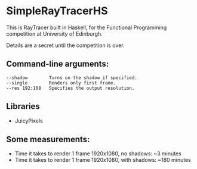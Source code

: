 # SimpleRayTracerHS

This is RayTracer built in Haskell, for the Functional Programming competition at University of Edinburgh. 

Details are a secret until the competition is over.

## Command-line arguments:

```
--shadow        Turns on the shadow if specified. 
--single        Renders only first frame.
--res 192:108   Specifies the output resolution.
```

## Libraries

- JuicyPixels

## Some measurements:

- Time it takes to render 1 frame 1920x1080, no shadows: ~3 minutes
- Time it takes to render 1 frame 1920x1080, with shadows: ~180 minutes